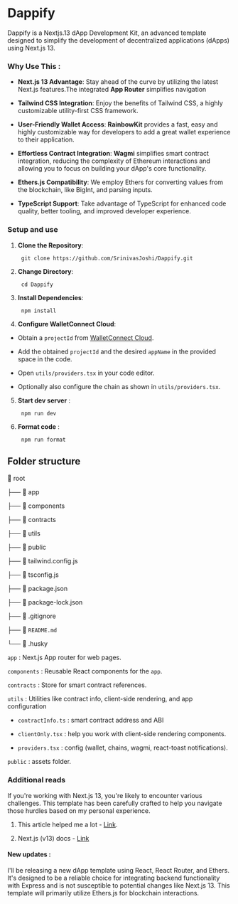 
#  Dappify

  

Dappify is a Nextjs.13 dApp Development Kit, an advanced template designed to simplify the development of decentralized applications (dApps) using Next.js 13.

  

###  Why Use This :

  

- **Next.js 13 Advantage**: Stay ahead of the curve by utilizing the latest Next.js features.The integrated **App Router** simplifies navigation

  

- **Tailwind CSS Integration**: Enjoy the benefits of Tailwind CSS, a highly customizable utility-first CSS framework.

  

- **User-Friendly Wallet Access**: **RainbowKit** provides a fast, easy and highly customizable way for developers to add a great wallet experience to their application.

  

- **Effortless Contract Integration**: **Wagmi** simplifies smart contract integration, reducing the complexity of Ethereum interactions and allowing you to focus on building your dApp's core functionality.

  

- **Ethers.js Compatibility**: We employ Ethers for converting values from the blockchain, like BigInt, and parsing inputs.

  

- **TypeScript Support**: Take advantage of TypeScript for enhanced code quality, better tooling, and improved developer experience.

  

###  Setup and use

  

1. **Clone the Repository**:

  

		git clone https://github.com/SrinivasJoshi/Dappify.git

  

2. **Change Directory**:

  

		cd Dappify

  

3. **Install Dependencies**:

  

		npm install

  

4. **Configure WalletConnect Cloud**:

  

- Obtain a `projectId` from [WalletConnect Cloud](https://cloud.walletconnect.com/).

  

- Add the obtained `projectId` and the desired `appName` in the provided space in the code.

- Open `utils/providers.tsx` in your code editor.

  

- Optionally also configure the chain as shown in `utils/providers.tsx`.

  

5. **Start dev server** :

  

		npm run dev

  

6. **Format code** :

  

		npm run format

  

##  Folder structure

  

📁 root

├── 📁 app

├── 📁 components

├── 📁 contracts

├── 📁 utils

├── 📁 public

├── 📄 tailwind.config.js

├── 📄 tsconfig.js

├── 📄 package.json

├── 📄 package-lock.json

├── 📄 .gitignore

├── 📄 `README.md`

└── 📁 .husky

  

`app` : Next.js App router for web pages.

  

`components` : Reusable React components for the `app`.

  

`contracts` : Store for smart contract references.

  

`utils` : Utilities like contract info, client-side rendering, and app configuration

- `contractInfo.ts` : smart contract address and ABI

- `clientOnly.tsx` : help you work with client-side rendering components.

- `providers.tsx` : config (wallet, chains, wagmi, react-toast notifications).

  

`public` : assets folder.

  

###  Additional reads

If you're working with Next.js 13, you're likely to encounter various challenges. This template has been carefully crafted to help you navigate those hurdles based on my personal experience.

1. This article helped me a lot - [Link](https://codingwithmanny.medium.com/understanding-hydration-errors-in-nextjs-13-with-a-web3-wallet-connection-8155c340fbd5#:~:text=If%20the%20server%2Dside%20state,difference%20between%20the%20two%20DOM.).

2. Next.js (v13) docs - [Link](https://nextjs.org/docs/app/building-your-application)

  

####  New updates :

  

I'll be releasing a new dApp template using React, React Router, and Ethers. It's designed to be a reliable choice for integrating backend functionality with Express and is not susceptible to potential changes like Next.js 13. This template will primarily utilize Ethers.js for blockchain interactions.